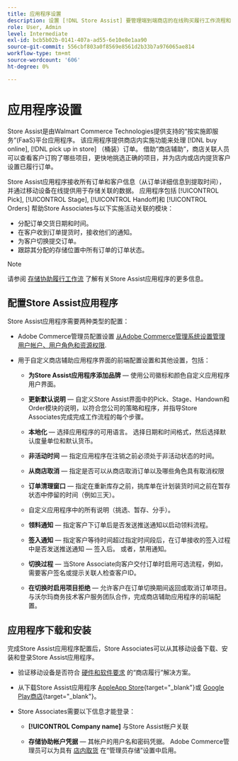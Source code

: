 ```yaml
---
title: 应用程序设置
description: 设置 [!DNL Store Assist] 要管理端到端商店的在线购买履行工作流程和流程，请按商店订单提货。
role: User, Admin
level: Intermediate
exl-id: bcb5b02b-0141-407a-ad55-6e10e8e1aa90
source-git-commit: 556cbf803a0f8569e8561d2b33b7a976065ae814
workflow-type: tm+mt
source-wordcount: '606'
ht-degree: 0%

---
```


# 应用程序设置

Store Assist是由Walmart Commerce Technologies提供支持的“按实施即服务”(FaaS)平台应用程序。 该应用程序提供商店内实施功能来处理 [!DNL buy online], [!DNL pick up in store] （桶装）订单。  借助“商店辅助”，商店关联人员可以查看客户订购了哪些项目，更快地挑选正确的项目，并为店内或店内提货客户设置已履行订单。

Store Assist应用程序接收所有订单和客户信息（从订单详细信息到提取时间），并通过移动设备在线提供用于存储关联的数据。 应用程序包括 [!UICONTROL Pick], [!UICONTROL Stage], [!UICONTROL Handoff]和 [!UICONTROL Orders] 帮助Store Associates与以下实施活动关联的模块：

- 分配订单交货日期和时间。
- 在客户收到订单提货时，接收他们的通知。
- 为客户切换提交订单。
- 跟踪其分配的存储位置中所有订单的订单状态。

>[!NOTE]
>
>请参阅 [存储协助履行工作流](store-assist-modules.md) 了解有关Store Assist应用程序的更多信息。

## 配置Store Assist应用程序

Store Assist应用程序需要两种类型的配置：

- Adobe Commerce管理员配置设置 [从Adobe Commerce管理系统设置管理用户帐户、用户角色和资源权限](user-setup.md).

- 用于自定义商店辅助应用程序界面的前端配置设置和其他设置，包括：

   - **为Store Assist应用程序添加品牌** — 使用公司徽标和颜色自定义应用程序用户界面。

   - **更新默认说明** — 自定义Store Assist界面中的Pick、Stage、Handown和Order模块的说明，以符合您公司的策略和程序，并指导Store Associates完成完成工作流程的每个步骤。

   - **本地化** — 选择应用程序的可用语言。 选择日期和时间格式，然后选择默认度量单位和默认货币。

   - **非活动时间** — 指定应用程序在注销之前必须处于非活动状态的时间。

   - **从商店取消** — 指定是否可以从商店取消订单以及哪些角色具有取消权限

   - **订单清理窗口** — 指定在重新库存之前，挑库单在计划装货时间之前在暂存状态中停留的时间（例如三天）。

   - 自定义应用程序中的所有说明（挑选、暂存、分手）。

   - **领料通知** — 指定客户下订单后是否发送推送通知以启动领料流程。

   - **签入通知** — 指定客户等待时间超过指定时间段后，在订单接收的签入过程中是否发送推送通知 — 签入后。 或者，禁用通知。

   - **切换过程** — 当Store Associate向客户交付订单时启用可选流程，例如，需要客户签名或提示关联人检查客户ID。

   - **在切换时启用项目拒绝** — 允许客户在订单切换期间返回或取消订单项目。
   与沃尔玛商务技术客户服务团队合作，完成商店辅助应用程序的前端配置。

## 应用程序下载和安装

完成Store Assist应用程序配置后，Store Associates可以从其移动设备下载、安装和登录Store Assist应用程序。

- 验证移动设备是否符合 [硬件和软件要求](solution-requirements.md#store-assist-app-requirements) 的“商店履行”解决方案。

- 从下载Store Assist应用程序 [AppleApp Store](https://apps.apple.com/us/app/store-assist-by-walmart/id16092815390){target=&quot;_blank&quot;}或 [Google Play商店](https://play.google.com/store/apps/details?id=com.walmart.faas.storeassist){target=&quot;_blank&quot;}。

- Store Associates需要以下信息才能登录：

   - **[!UICONTROL Company name]** 与Store Assist帐户关联

   - **存储协助帐户凭据** — 其帐户的用户名和密码凭据。
   Adobe Commerce管理员可以为具有 [店内取货](merchant-store-configuration.md#pickup-location-configuration) 在“管理员存储”设置中启用。
